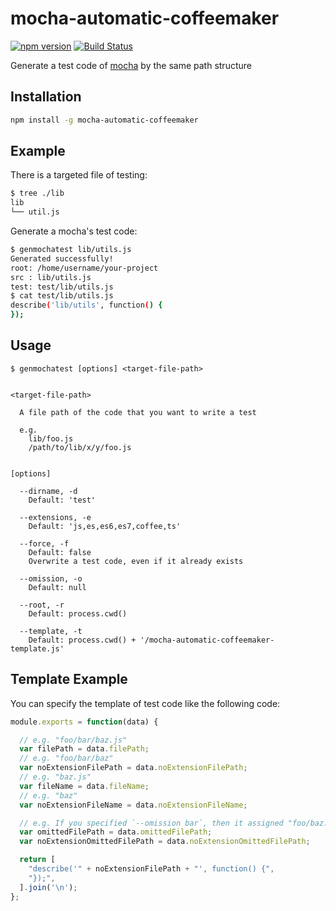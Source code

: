 # mocha-automatic-coffeemaker

[![npm version](https://badge.fury.io/js/mocha-automatic-coffeemaker.svg)](http://badge.fury.io/js/mocha-automatic-coffeemaker)
[![Build Status](https://travis-ci.org/kjirou/mocha-automatic-coffeemaker.svg?branch=master)](https://travis-ci.org/kjirou/mocha-automatic-coffeemaker)

Generate a test code of [mocha](https://www.npmjs.com/package/mocha) by the same path structure


## Installation

```bash
npm install -g mocha-automatic-coffeemaker
```


## Example

There is a targeted file of testing:

```bash
$ tree ./lib
lib
└── util.js
```

Generate a mocha's test code:

```bash
$ genmochatest lib/utils.js
Generated successfully!
root: /home/username/your-project
src : lib/utils.js
test: test/lib/utils.js
$ cat test/lib/utils.js
describe('lib/utils', function() {
});
```


## Usage

```
$ genmochatest [options] <target-file-path>


<target-file-path>

  A file path of the code that you want to write a test

  e.g.
    lib/foo.js
    /path/to/lib/x/y/foo.js


[options]

  --dirname, -d
    Default: 'test'

  --extensions, -e
    Default: 'js,es,es6,es7,coffee,ts'

  --force, -f
    Default: false
    Overwrite a test code, even if it already exists

  --omission, -o
    Default: null

  --root, -r
    Default: process.cwd()

  --template, -t
    Default: process.cwd() + '/mocha-automatic-coffeemaker-template.js'
```


## Template Example

You can specify the template of test code like the following code:

```js
module.exports = function(data) {

  // e.g. "foo/bar/baz.js"
  var filePath = data.filePath;
  // e.g. "foo/bar/baz"
  var noExtensionFilePath = data.noExtensionFilePath;
  // e.g. "baz.js"
  var fileName = data.fileName;
  // e.g. "baz"
  var noExtensionFileName = data.noExtensionFileName;

  // e.g. If you specified `--omission bar`, then it assigned "foo/baz.js"
  var omittedFilePath = data.omittedFilePath;
  var noExtensionOmittedFilePath = data.noExtensionOmittedFilePath;

  return [
    "describe('" + noExtensionFilePath + "', function() {",
    "});",
  ].join('\n');
};
```
